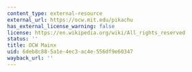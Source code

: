 ```yaml
---
content_type: external-resource
external_url: https://ocw.mit.edu/pikachu
has_external_license_warning: false
license: https://en.wikipedia.org/wiki/All_rights_reserved
status: ''
title: OCW Mainx
uid: 6deb8c88-5a1e-4ec3-ac4e-556df9e60347
wayback_url: ''
---
```

